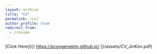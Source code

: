 ```yaml
---
layout: archive
title: "CV"
permalink: /cv/
author_profile: true
redirect_from:
  - /resume
---
```

[Click Here]({{ https://econgenekim.github.io/ }}/assets/CV_JinKim.pdf)
